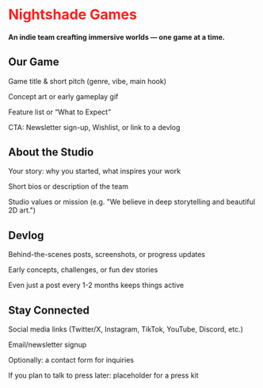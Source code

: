 # <span style="color: #ff201e">Nightshade Games</span>
####  An indie team creafting immersive worlds — one game at a time.

## Our Game 

Game title & short pitch (genre, vibe, main hook)

Concept art or early gameplay gif

Feature list or “What to Expect”

CTA: Newsletter sign-up, Wishlist, or link to a devlog


## About the Studio

Your story: why you started, what inspires your work

Short bios or description of the team

Studio values or mission (e.g. "We believe in deep storytelling and beautiful 2D art.")

## Devlog

Behind-the-scenes posts, screenshots, or progress updates

Early concepts, challenges, or fun dev stories

Even just a post every 1-2 months keeps things active

## Stay Connected

Social media links (Twitter/X, Instagram, TikTok, YouTube, Discord, etc.)

Email/newsletter signup

Optionally: a contact form for inquiries

If you plan to talk to press later: placeholder for a press kit
